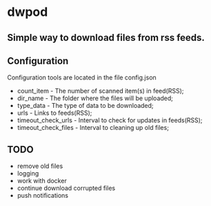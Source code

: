 dwpod
===================================================================

Simple way to download files from rss feeds.
-------------------------------------------------------------------

Configuration
-------------------------------------------------------------------

Configuration tools are located in the file config.json

 * count_item - The number of scanned item(s) in feed(RSS);
 * dir_name - The folder where the files will be uploaded;
 * type_data - The type of data to be downloaded;
 * urls - Links to feeds(RSS);
 * timeout_check_urls - Interval to check for updates in feeds(RSS);
 * timeout_check_files - Interval to cleaning up old files;

TODO
--------------------------------------------------------------------
 * remove old files
 * logging
 * work with docker
 * continue download corrupted files
 * push notifications
